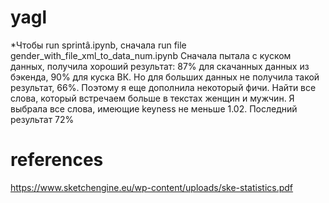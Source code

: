 # yagl
*Чтобы run sprintâ.ipynb, сначала run file gender_with_file_xml_to_data_num.ipynb
Сначала пытала с куском данных, получила хороший результат: 87% для скачанных данных из бэкенда, 90% для куска ВК. Но для больших данных не получила такой результат, 66%. Поэтому я еще дополнила некоторый фичи. Найти все слова, который встречаем больше в текстах женщин и мужчин. Я выбрала все слова, имеющие keyness не меньше 1.02. Последний результат 72%
# references
https://www.sketchengine.eu/wp-content/uploads/ske-statistics.pdf
